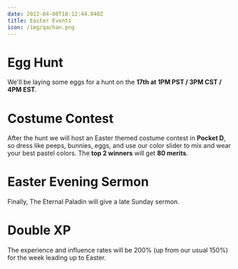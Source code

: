 ```yaml
---
date: 2022-04-08T18:12:44.048Z
title: Easter Events
icon: /img/qachan.png
---
```

Egg Hunt
===

We'll be laying some eggs for a hunt on the __17th at 1PM PST / 3PM CST / 4PM EST__.

Costume Contest
===

After the hunt we will host an Easter themed costume contest in __Pocket D__, so dress like peeps, bunnies, eggs, and use our color slider to mix and wear your best pastel colors. The __top 2 winners__ will get __80 merits__.

Easter Evening Sermon
===

Finally, The Eternal Paladin will give a late Sunday sermon.

Double XP
===

The experience and influence rates will be 200% (up from our usual 150%) for the week leading up to Easter.

